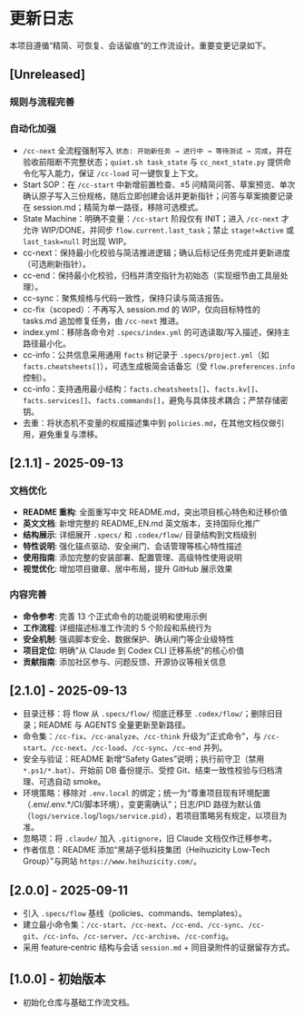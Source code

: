 # 更新日志

本项目遵循“精简、可恢复、会话留痕”的工作流设计。重要变更记录如下。

## [Unreleased]
### 规则与流程完善
### 自动化加强
- `/cc-next` 全流程强制写入 `状态: 开始新任务 → 进行中 → 等待测试 → 完成`，并在验收前阻断不完整状态；`quiet.sh task_state` 与 `cc_next_state.py` 提供命令化写入能力，保证 `/cc-load` 可一键恢复上下文。
- Start SOP：在 `/cc-start` 中新增前置检查、≤5 问精简问答、草案预览、单次确认原子写入三份规格，随后立即创建会话并更新指针；问答与草案摘要记录在 session.md；精简为单一路径，移除可选模式。
- State Machine：明确不变量：`/cc-start` 阶段仅有 INIT；进入 `/cc-next` 才允许 WIP/DONE，并同步 `flow.current.last_task`；禁止 `stage!=Active` 或 `last_task=null` 时出现 WIP。
- cc-next：保持最小化校验与简洁推进逻辑；确认后标记任务完成并更新进度（可选刷新指针）。
- cc-end：保持最小化校验，归档并清空指针为初始态（实现细节由工具层处理）。
- cc-sync：聚焦规格与代码一致性，保持只读与简洁报告。
- cc-fix（scoped）：不再写入 session.md 的 WIP，仅向目标特性的 tasks.md 追加修复任务，由 `/cc-next` 推进。
- index.yml：移除各命令对 `.specs/index.yml` 的可选读取/写入描述，保持主路径最小化。
- cc-info：公共信息采用通用 `facts` 树记录于 `.specs/project.yml`（如 `facts.cheatsheets[]`），可选生成极简会话备忘（受 `flow.preferences.info` 控制）。
 - cc-info：支持通用最小结构：`facts.cheatsheets[]`、`facts.kv[]`、`facts.services[]`、`facts.commands[]`，避免与具体技术耦合；严禁存储密钥。
 - 去重：将状态机不变量的权威描述集中到 `policies.md`，在其他文档仅做引用，避免重复与漂移。

## [2.1.1] - 2025-09-13
### 文档优化
- **README 重构**: 全面重写中文 README.md，突出项目核心特色和迁移价值
- **英文文档**: 新增完整的 README_EN.md 英文版本，支持国际化推广
- **结构展示**: 详细展开 `.specs/` 和 `.codex/flow/` 目录结构到文档级别
- **特性说明**: 强化锚点驱动、安全闸门、会话管理等核心特性描述
- **使用指南**: 添加完整的安装部署、配置管理、高级特性使用说明
- **视觉优化**: 增加项目徽章、居中布局，提升 GitHub 展示效果

### 内容完善
- **命令参考**: 完善 13 个正式命令的功能说明和使用示例
- **工作流程**: 详细描述标准工作流的 5 个阶段和系统行为
- **安全机制**: 强调脚本安全、数据保护、确认闸门等企业级特性
- **项目定位**: 明确"从 Claude 到 Codex CLI 迁移系统"的核心价值
- **贡献指南**: 添加社区参与、问题反馈、开源协议等相关信息

## [2.1.0] - 2025-09-13
- 目录迁移：将 flow 从 `.specs/flow/` 彻底迁移至 `.codex/flow/`；删除旧目录；README 与 AGENTS 全量更新至新路径。
- 命令集：`/cc-fix`、`/cc-analyze`、`/cc-think` 升级为“正式命令”，与 `/cc-start`、`/cc-next`、`/cc-load`、`/cc-sync`、`/cc-end` 并列。
- 安全与验证：README 新增“Safety Gates”说明；执行前守卫（禁用 `*.ps1/*.bat`）、开始前 DB 备份提示、受控 Git、结束一致性校验与归档清理、可选自动 smoke。
- 环境策略：移除对 `.env.local` 的绑定；统一为“尊重项目现有环境配置（.env/.env.*/CI/脚本环境），变更需确认”；日志/PID 路径为默认值（`logs/service.log`/`logs/service.pid`），若项目策略另有规定，以项目为准。
- 忽略项：将 `.claude/` 加入 `.gitignore`，旧 Claude 文档仅作迁移参考。
- 作者信息：README 添加“黑胡子低科技集团（Heihuzicity Low‑Tech Group）”与网站 `https://www.heihuzicity.com/`。

## [2.0.0] - 2025-09-11
- 引入 `.specs/flow` 基线（policies、commands、templates）。
- 建立最小命令集：`/cc-start`、`/cc-next`、`/cc-end`、`/cc-sync`、`/cc-git`、`/cc-info`、`/cc-server`、`/cc-archive`、`/cc-config`。
- 采用 feature‑centric 结构与会话 `session.md` + 同目录附件的证据留存方式。

## [1.0.0] - 初始版本
- 初始化仓库与基础工作流文档。
